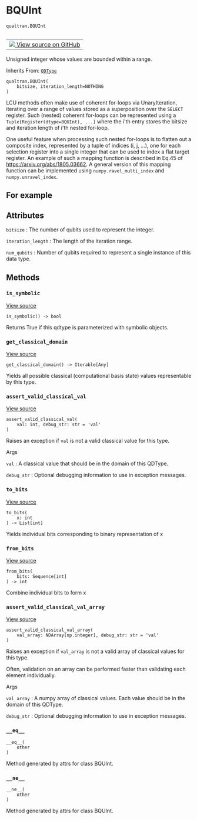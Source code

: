 # BQUInt
`qualtran.BQUInt`


<table class="tfo-notebook-buttons tfo-api nocontent" align="left">
<td>
  <a target="_blank" href="https://github.com/quantumlib/Qualtran/blob/main/qualtran/_infra/data_types.py#L415-L515">
    <img src="https://www.tensorflow.org/images/GitHub-Mark-32px.png" />
    View source on GitHub
  </a>
</td>
</table>



Unsigned integer whose values are bounded within a range.

Inherits From: [`QDType`](../qualtran/QDType.md)

<pre class="devsite-click-to-copy prettyprint lang-py tfo-signature-link">
<code>qualtran.BQUInt(
    bitsize, iteration_length=NOTHING
)
</code></pre>



<!-- Placeholder for "Used in" -->

LCU methods often make use of coherent for-loops via UnaryIteration, iterating over a range
of values stored as a superposition over the `SELECT` register. Such (nested) coherent
for-loops can be represented using a `Tuple[Register(dtype=BQUInt),
...]` where the i'th entry stores the bitsize and iteration length of i'th
nested for-loop.

One useful feature when processing such nested for-loops is to flatten out a composite index,
represented by a tuple of indices (i, j, ...), one for each selection register into a single
integer that can be used to index a flat target register. An example of such a mapping
function is described in Eq.45 of https://arxiv.org/abs/1805.03662. A general version of this
mapping function can be implemented using `numpy.ravel_multi_index` and `numpy.unravel_index`.

<h2 class="add-link">For example</h2>






<h2 class="add-link">Attributes</h2>

`bitsize`<a id="bitsize"></a>
: The number of qubits used to represent the integer.

`iteration_length`<a id="iteration_length"></a>
: The length of the iteration range.

`num_qubits`<a id="num_qubits"></a>
: Number of qubits required to represent a single instance of this data type.




## Methods

<h3 id="is_symbolic"><code>is_symbolic</code></h3>

<a target="_blank" class="external" href="https://github.com/quantumlib/Qualtran/blob/main/qualtran/_infra/data_types.py#L477-L478">View source</a>

<pre class="devsite-click-to-copy prettyprint lang-py tfo-signature-link">
<code>is_symbolic() -> bool
</code></pre>

Returns True if this qdtype is parameterized with symbolic objects.


<h3 id="get_classical_domain"><code>get_classical_domain</code></h3>

<a target="_blank" class="external" href="https://github.com/quantumlib/Qualtran/blob/main/qualtran/_infra/data_types.py#L484-L487">View source</a>

<pre class="devsite-click-to-copy prettyprint lang-py tfo-signature-link">
<code>get_classical_domain() -> Iterable[Any]
</code></pre>

Yields all possible classical (computational basis state) values representable by this type.


<h3 id="assert_valid_classical_val"><code>assert_valid_classical_val</code></h3>

<a target="_blank" class="external" href="https://github.com/quantumlib/Qualtran/blob/main/qualtran/_infra/data_types.py#L489-L495">View source</a>

<pre class="devsite-click-to-copy prettyprint lang-py tfo-signature-link">
<code>assert_valid_classical_val(
    val: int, debug_str: str = &#x27;val&#x27;
)
</code></pre>

Raises an exception if `val` is not a valid classical value for this type.


Args

`val`
: A classical value that should be in the domain of this QDType.

`debug_str`
: Optional debugging information to use in exception messages.




<h3 id="to_bits"><code>to_bits</code></h3>

<a target="_blank" class="external" href="https://github.com/quantumlib/Qualtran/blob/main/qualtran/_infra/data_types.py#L497-L500">View source</a>

<pre class="devsite-click-to-copy prettyprint lang-py tfo-signature-link">
<code>to_bits(
    x: int
) -> List[int]
</code></pre>

Yields individual bits corresponding to binary representation of x


<h3 id="from_bits"><code>from_bits</code></h3>

<a target="_blank" class="external" href="https://github.com/quantumlib/Qualtran/blob/main/qualtran/_infra/data_types.py#L502-L504">View source</a>

<pre class="devsite-click-to-copy prettyprint lang-py tfo-signature-link">
<code>from_bits(
    bits: Sequence[int]
) -> int
</code></pre>

Combine individual bits to form x


<h3 id="assert_valid_classical_val_array"><code>assert_valid_classical_val_array</code></h3>

<a target="_blank" class="external" href="https://github.com/quantumlib/Qualtran/blob/main/qualtran/_infra/data_types.py#L506-L512">View source</a>

<pre class="devsite-click-to-copy prettyprint lang-py tfo-signature-link">
<code>assert_valid_classical_val_array(
    val_array: NDArray[np.integer], debug_str: str = &#x27;val&#x27;
)
</code></pre>

Raises an exception if `val_array` is not a valid array of classical values for this type.

Often, validation on an array can be performed faster than validating each element
individually.

Args

`val_array`
: A numpy array of classical values. Each value should be in the domain
  of this QDType.

`debug_str`
: Optional debugging information to use in exception messages.




<h3 id="__eq__"><code>__eq__</code></h3>

<pre class="devsite-click-to-copy prettyprint lang-py tfo-signature-link">
<code>__eq__(
    other
)
</code></pre>

Method generated by attrs for class BQUInt.


<h3 id="__ne__"><code>__ne__</code></h3>

<pre class="devsite-click-to-copy prettyprint lang-py tfo-signature-link">
<code>__ne__(
    other
)
</code></pre>

Method generated by attrs for class BQUInt.




